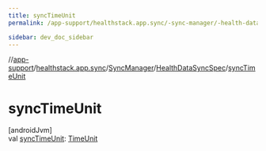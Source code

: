 ```yaml
---
title: syncTimeUnit
permalink: /app-support/healthstack.app.sync/-sync-manager/-health-data-sync-spec/sync-time-unit.html

sidebar: dev_doc_sidebar
---
```

//[app-support](../../../../index.html)/[healthstack.app.sync](../../index.html)/[SyncManager](../index.html)/[HealthDataSyncSpec](index.html)/[syncTimeUnit](sync-time-unit.html)



# syncTimeUnit



[androidJvm]\
val [syncTimeUnit](sync-time-unit.html): [TimeUnit](https://developer.android.com/reference/kotlin/java/util/concurrent/TimeUnit.html)




